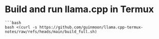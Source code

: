 # Build and run llama.cpp in Termux

```
```bash
bash <(curl -s https://github.com/guinmoon/llama.cpp-termux-notes/raw/refs/heads/main/build_full.sh)
```
```